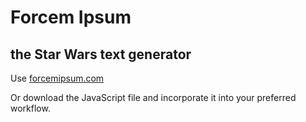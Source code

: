 # Forcem Ipsum
## the Star Wars text generator

Use [forcemipsum.com](https://forcemipsum.com)

Or download the JavaScript file and incorporate it into your preferred workflow.

